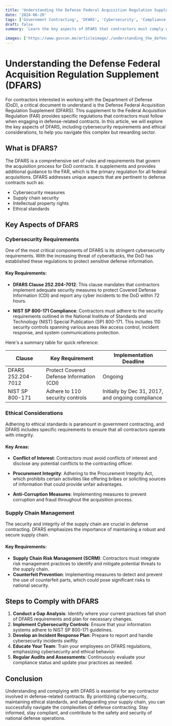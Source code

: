 ```yaml
---
title: 'Understanding the Defense Federal Acquisition Regulation Supplement (DFARS)'
date: '2024-06-20'
tags: ['Government Contracting', 'DFARS', 'Cybersecurity', 'Compliance', 'Defense Contracts', 'Ethical Considerations']
draft: false
summary: 'Learn the key aspects of DFARS that contractors must comply with when working on defense-related contracts, including cybersecurity requirements and ethical considerations.'

images: ['https://www.govcon.me/articleimage/./understanding_the_defense_federal_acquisition_regulation_supplement_dfars.webp']
---
```


# Understanding the Defense Federal Acquisition Regulation Supplement (DFARS)

For contractors interested in working with the Department of Defense (DoD), a critical document to understand is the Defense Federal Acquisition Regulation Supplement (DFARS). This supplement to the Federal Acquisition Regulation (FAR) provides specific regulations that contractors must follow when engaging in defense-related contracts. In this article, we will explore the key aspects of DFARS, including cybersecurity requirements and ethical considerations, to help you navigate this complex but rewarding sector.

## What is DFARS?

The DFARS is a comprehensive set of rules and requirements that govern the acquisition process for DoD contracts. It supplements and provides additional guidance to the FAR, which is the primary regulation for all federal acquisitions. DFARS addresses unique aspects that are pertinent to defense contracts such as:

- Cybersecurity measures
- Supply chain security
- Intellectual property rights
- Ethical standards

## Key Aspects of DFARS

### Cybersecurity Requirements

One of the most critical components of DFARS is its stringent cybersecurity requirements. With the increasing threat of cyberattacks, the DoD has established these regulations to protect sensitive defense information.

#### Key Requirements:

- **DFARS Clause 252.204-7012**: This clause mandates that contractors implement adequate security measures to protect Covered Defense Information (CDI) and report any cyber incidents to the DoD within 72 hours.

- **NIST SP 800-171 Compliance**: Contractors must adhere to the security requirements outlined in the National Institute of Standards and Technology (NIST) Special Publication (SP) 800-171. This includes 110 security controls spanning various areas like access control, incident response, and system communications protection.

Here's a summary table for quick reference:

| Clause             | Key Requirement                                     | Implementation Deadline |
|--------------------|-----------------------------------------------------|-------------------------|
| DFARS 252.204-7012 | Protect Covered Defense Information (CDI)           | Ongoing                 |
| NIST SP 800-171    | Adhere to 110 security controls                     | Initially by Dec 31, 2017, and ongoing compliance |

### Ethical Considerations

Adhering to ethical standards is paramount in government contracting, and DFARS includes specific requirements to ensure that all contractors operate with integrity.

#### Key Areas:

- **Conflict of Interest**: Contractors must avoid conflicts of interest and disclose any potential conflicts to the contracting officer.

- **Procurement Integrity**: Adhering to the Procurement Integrity Act, which prohibits certain activities like offering bribes or soliciting sources of information that could provide unfair advantages.

- **Anti-Corruption Measures**: Implementing measures to prevent corruption and fraud throughout the acquisition process.

### Supply Chain Management

The security and integrity of the supply chain are crucial in defense contracting. DFARS emphasizes the importance of maintaining a robust and secure supply chain.

#### Key Requirements:

- **Supply Chain Risk Management (SCRM)**: Contractors must integrate risk management practices to identify and mitigate potential threats to the supply chain.
- **Counterfeit Prevention**: Implementing measures to detect and prevent the use of counterfeit parts, which could pose significant risks to national security.

## Steps to Comply with DFARS

1. **Conduct a Gap Analysis**: Identify where your current practices fall short of DFARS requirements and plan for necessary changes.
2. **Implement Cybersecurity Controls**: Ensure that your information systems adhere to NIST SP 800-171 guidelines.
3. **Develop an Incident Response Plan**: Prepare to report and handle cybersecurity incidents swiftly.
4. **Educate Your Team**: Train your employees on DFARS regulations, emphasizing cybersecurity and ethical behavior.
5. **Regular Audits and Assessments**: Continuously evaluate your compliance status and update your practices as needed.

## Conclusion

Understanding and complying with DFARS is essential for any contractor involved in defense-related contracts. By prioritizing cybersecurity, maintaining ethical standards, and safeguarding your supply chain, you can successfully navigate the complexities of defense contracting. Stay informed, stay compliant, and contribute to the safety and security of national defense operations.
```